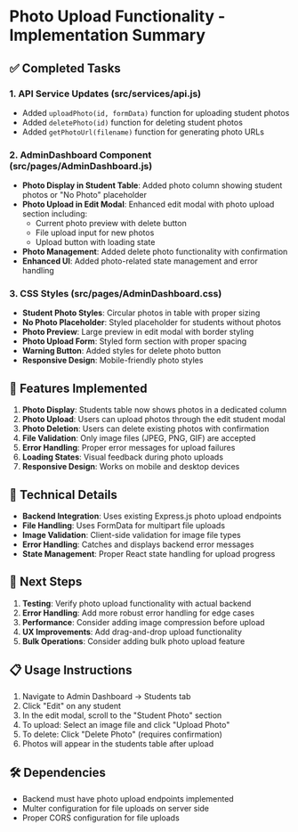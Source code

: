 # Photo Upload Functionality - Implementation Summary

## ✅ Completed Tasks

### 1. API Service Updates (src/services/api.js)
- Added `uploadPhoto(id, formData)` function for uploading student photos
- Added `deletePhoto(id)` function for deleting student photos  
- Added `getPhotoUrl(filename)` function for generating photo URLs

### 2. AdminDashboard Component (src/pages/AdminDashboard.js)
- **Photo Display in Student Table**: Added photo column showing student photos or "No Photo" placeholder
- **Photo Upload in Edit Modal**: Enhanced edit modal with photo upload section including:
  - Current photo preview with delete button
  - File upload input for new photos
  - Upload button with loading state
- **Photo Management**: Added delete photo functionality with confirmation
- **Enhanced UI**: Added photo-related state management and error handling

### 3. CSS Styles (src/pages/AdminDashboard.css)
- **Student Photo Styles**: Circular photos in table with proper sizing
- **No Photo Placeholder**: Styled placeholder for students without photos
- **Photo Preview**: Large preview in edit modal with border styling
- **Photo Upload Form**: Styled form section with proper spacing
- **Warning Button**: Added styles for delete photo button
- **Responsive Design**: Mobile-friendly photo styles

## 🎯 Features Implemented

1. **Photo Display**: Students table now shows photos in a dedicated column
2. **Photo Upload**: Users can upload photos through the edit student modal
3. **Photo Deletion**: Users can delete existing photos with confirmation
4. **File Validation**: Only image files (JPEG, PNG, GIF) are accepted
5. **Error Handling**: Proper error messages for upload failures
6. **Loading States**: Visual feedback during photo uploads
7. **Responsive Design**: Works on mobile and desktop devices

## 🔧 Technical Details

- **Backend Integration**: Uses existing Express.js photo upload endpoints
- **File Handling**: Uses FormData for multipart file uploads
- **Image Validation**: Client-side validation for image file types
- **Error Handling**: Catches and displays backend error messages
- **State Management**: Proper React state handling for upload progress

## 🚀 Next Steps

1. **Testing**: Verify photo upload functionality with actual backend
2. **Error Handling**: Add more robust error handling for edge cases
3. **Performance**: Consider adding image compression before upload
4. **UX Improvements**: Add drag-and-drop upload functionality
5. **Bulk Operations**: Consider adding bulk photo upload feature

## 📋 Usage Instructions

1. Navigate to Admin Dashboard → Students tab
2. Click "Edit" on any student
3. In the edit modal, scroll to the "Student Photo" section
4. To upload: Select an image file and click "Upload Photo"
5. To delete: Click "Delete Photo" (requires confirmation)
6. Photos will appear in the students table after upload

## 🛠️ Dependencies

- Backend must have photo upload endpoints implemented
- Multer configuration for file uploads on server side
- Proper CORS configuration for file uploads
